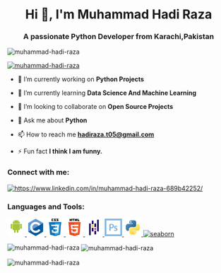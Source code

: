 <h1 align="center">Hi 👋, I'm Muhammad Hadi Raza</h1>
<h3 align="center">A passionate Python Developer from Karachi,Pakistan</h3>

<p align="left"> <img src="https://komarev.com/ghpvc/?username=muhammad-hadi-raza&label=Profile%20views&color=0e75b6&style=flat" alt="muhammad-hadi-raza" /> </p>

<p align="left"> <a href="https://github.com/ryo-ma/github-profile-trophy"><img src="https://github-profile-trophy.vercel.app/?username=muhammad-hadi-raza" alt="muhammad-hadi-raza" /></a> </p>

- 🔭 I’m currently working on **Python Projects**

- 🌱 I’m currently learning **Data Science And Machine Learning**

- 👯 I’m looking to collaborate on **Open Source Projects**

- 💬 Ask me about **Python**

- 📫 How to reach me **hadiraza.t05@gmail.com**

- ⚡ Fun fact **I think I am funny.**

<h3 align="left">Connect with me:</h3>
<p align="left">
<a href="https://linkedin.com/in/https://www.linkedin.com/in/muhammad-hadi-raza-689b42252/" target="blank"><img align="center" src="https://raw.githubusercontent.com/rahuldkjain/github-profile-readme-generator/master/src/images/icons/Social/linked-in-alt.svg" alt="https://www.linkedin.com/in/muhammad-hadi-raza-689b42252/" height="30" width="40" /></a>
</p>

<h3 align="left">Languages and Tools:</h3>
<p align="left"> <a href="https://developer.android.com" target="_blank" rel="noreferrer"> <img src="https://raw.githubusercontent.com/devicons/devicon/master/icons/android/android-original-wordmark.svg" alt="android" width="40" height="40"/> </a> <a href="https://www.cprogramming.com/" target="_blank" rel="noreferrer"> <img src="https://raw.githubusercontent.com/devicons/devicon/master/icons/c/c-original.svg" alt="c" width="40" height="40"/> </a> <a href="https://www.w3schools.com/css/" target="_blank" rel="noreferrer"> <img src="https://raw.githubusercontent.com/devicons/devicon/master/icons/css3/css3-original-wordmark.svg" alt="css3" width="40" height="40"/> </a> <a href="https://www.w3.org/html/" target="_blank" rel="noreferrer"> <img src="https://raw.githubusercontent.com/devicons/devicon/master/icons/html5/html5-original-wordmark.svg" alt="html5" width="40" height="40"/> </a> <a href="https://pandas.pydata.org/" target="_blank" rel="noreferrer"> <img src="https://raw.githubusercontent.com/devicons/devicon/2ae2a900d2f041da66e950e4d48052658d850630/icons/pandas/pandas-original.svg" alt="pandas" width="40" height="40"/> </a> <a href="https://www.photoshop.com/en" target="_blank" rel="noreferrer"> <img src="https://raw.githubusercontent.com/devicons/devicon/master/icons/photoshop/photoshop-line.svg" alt="photoshop" width="40" height="40"/> </a> <a href="https://www.python.org" target="_blank" rel="noreferrer"> <img src="https://raw.githubusercontent.com/devicons/devicon/master/icons/python/python-original.svg" alt="python" width="40" height="40"/> </a> <a href="https://seaborn.pydata.org/" target="_blank" rel="noreferrer"> <img src="https://seaborn.pydata.org/_images/logo-mark-lightbg.svg" alt="seaborn" width="40" height="40"/> </a> </p>

<p><img align="left" src="https://github-readme-stats.vercel.app/api/top-langs?username=muhammad-hadi-raza&show_icons=true&locale=en&layout=compact" alt="muhammad-hadi-raza" /></p>

<p>&nbsp;<img align="center" src="https://github-readme-stats.vercel.app/api?username=muhammad-hadi-raza&show_icons=true&locale=en" alt="muhammad-hadi-raza" /></p>

<p><img align="center" src="https://github-readme-streak-stats.herokuapp.com/?user=muhammad-hadi-raza&" alt="muhammad-hadi-raza" /></p>
